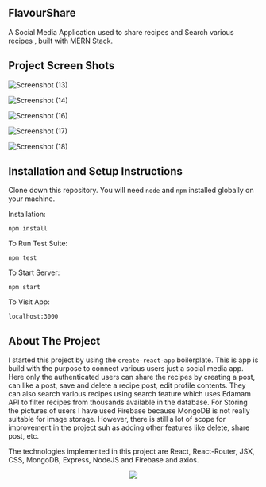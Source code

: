 ## FlavourShare

A Social Media Application used to share recipes and Search various recipes , built with MERN Stack.

## Project Screen Shots

![Screenshot (13)](https://github.com/ajtTiahi99/Recipe-Web-App/assets/56084820/e587af6d-df48-4237-82f8-9cfbbfc0ef06)

![Screenshot (14)](https://github.com/ajtTiahi99/Recipe-Web-App/assets/56084820/0bca5d93-e132-419b-8cc4-b9fc8601cab0)

![Screenshot (16)](https://github.com/ajtTiahi99/Recipe-Web-App/assets/56084820/fa0fd498-dc3a-4365-adf6-9c958d36edfa)

![Screenshot (17)](https://github.com/ajtTiahi99/Recipe-Web-App/assets/56084820/8e415a8c-aa73-47be-a8d9-ffa2539fbe27)

![Screenshot (18)](https://github.com/ajtTiahi99/Recipe-Web-App/assets/56084820/e005f193-4eeb-495a-a36a-1d53ecadc6e6)

## Installation and Setup Instructions

Clone down this repository. You will need `node` and `npm` installed globally on your machine.  

Installation:

`npm install`  

To Run Test Suite:  

`npm test`  

To Start Server:

`npm start`  

To Visit App:

`localhost:3000`  

## About The Project

  
I started this project by using the `create-react-app` boilerplate. This is app is build with the purpose to connect various users just a social media app. Here only the authenticated users can share the recipes by creating a post, can like a post, save and delete a recipe post, edit profile contents. They can also search various recipes using search feature which uses Edamam API to filter recipes from thousands available in the database. For Storing the pictures of users I have used Firebase because MongoDB is not really suitable for image storage. However, there is still a lot of scope for improvement in the project suh as adding other features like delete, share post, etc.


The technologies implemented in this project are React, React-Router, JSX, CSS, MongoDB, Express, NodeJS and Firebase and axios. 
<p align="center">
  <a href="https://skillicons.dev">
    <img src="https://skillicons.dev/icons?i=mongodb,express,nodejs,react,firebase,css" />
  </a>
</p>

